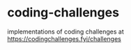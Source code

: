 # coding-challenges
implementations of coding challenges at https://codingchallenges.fyi/challenges
